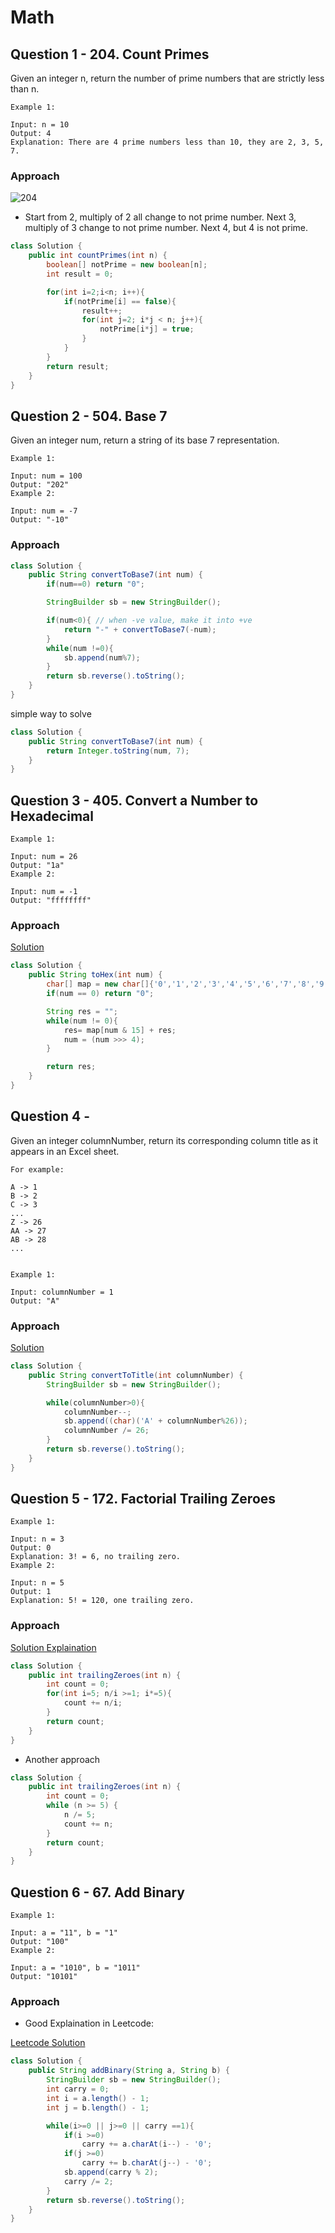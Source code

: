 # Math


## Question 1 - 204. Count Primes

Given an integer n, return the number of prime numbers that are strictly less than n.

```
Example 1:

Input: n = 10
Output: 4
Explanation: There are 4 prime numbers less than 10, they are 2, 3, 5, 7.
```

### Approach

![204](https://github.com/kiaky0/Programming/assets/109141627/c365e87d-a592-4178-bb91-9a45f797df33)

- Start from 2, multiply of 2 all change to not prime number. Next 3, multiply of 3 change to not prime number. Next 4, but 4 is not prime.

```java
class Solution {
    public int countPrimes(int n) {
        boolean[] notPrime = new boolean[n];
        int result = 0;

        for(int i=2;i<n; i++){
            if(notPrime[i] == false){
                result++;
                for(int j=2; i*j < n; j++){
                    notPrime[i*j] = true;
                }
            }
        }
        return result;
    }
}
```

## Question 2 - 504. Base 7

Given an integer num, return a string of its base 7 representation.

```
Example 1:

Input: num = 100
Output: "202"
Example 2:

Input: num = -7
Output: "-10"
```

### Approach

```java
class Solution {
    public String convertToBase7(int num) {
        if(num==0) return "0";

        StringBuilder sb = new StringBuilder();

        if(num<0){ // when -ve value, make it into +ve
            return "-" + convertToBase7(-num);
        }
        while(num !=0){
            sb.append(num%7);
        }
        return sb.reverse().toString();
    }
}
```

simple way to solve

```java
class Solution {
    public String convertToBase7(int num) {
        return Integer.toString(num, 7);
    }
}
```

## Question 3 - 405. Convert a Number to Hexadecimal

```
Example 1:

Input: num = 26
Output: "1a"
Example 2:

Input: num = -1
Output: "ffffffff"
```

### Approach

[Solution](https://www.jiakaobo.com/leetcode/405.%20Convert%20a%20Number%20to%20Hexadecimal)

```java
class Solution {
    public String toHex(int num) {
        char[] map = new char[]{'0','1','2','3','4','5','6','7','8','9','a','b','c','d','e','f'};
        if(num == 0) return "0";

        String res = "";
        while(num != 0){
            res= map[num & 15] + res;
            num = (num >>> 4);
        }

        return res;
    }
}
```

## Question 4 - 

Given an integer columnNumber, return its corresponding column title as it appears in an Excel sheet.

```
For example:

A -> 1
B -> 2
C -> 3
...
Z -> 26
AA -> 27
AB -> 28 
...
 

Example 1:

Input: columnNumber = 1
Output: "A"
```

### Approach


[Solution](https://www.jiakaobo.com/leetcode/168.%20Excel%20Sheet%20Column%20Title)

```java
class Solution {
    public String convertToTitle(int columnNumber) {
        StringBuilder sb = new StringBuilder();

        while(columnNumber>0){
            columnNumber--;
            sb.append((char)('A' + columnNumber%26));
            columnNumber /= 26;
        }
        return sb.reverse().toString();
    }
}
```

## Question 5 - 172. Factorial Trailing Zeroes

```
Example 1:

Input: n = 3
Output: 0
Explanation: 3! = 6, no trailing zero.
Example 2:

Input: n = 5
Output: 1
Explanation: 5! = 120, one trailing zero.
```

### Approach

[Solution Explaination](https://www.jiakaobo.com/leetcode/172.%20Factorial%20Trailing%20Zeroes.html)

```java
class Solution {
    public int trailingZeroes(int n) {
        int count = 0;
        for(int i=5; n/i >=1; i*=5){
            count += n/i;
        }
        return count;
    }
}
```

- Another approach

```java
class Solution {
    public int trailingZeroes(int n) {
        int count = 0;
        while (n >= 5) {
            n /= 5;
            count += n;
        }
        return count;
    }
}
```


## Question 6 - 67. Add Binary

```
Example 1:

Input: a = "11", b = "1"
Output: "100"
Example 2:

Input: a = "1010", b = "1011"
Output: "10101"
```

### Approach

- Good Explaination in Leetcode:

[Leetcode Solution](https://leetcode.com/problems/add-binary/solutions/3183205/1ms-beats-100-full-explanation-append-reverse-c-java-python3/)

```java
class Solution {
    public String addBinary(String a, String b) {
        StringBuilder sb = new StringBuilder();
        int carry = 0;
        int i = a.length() - 1;
        int j = b.length() - 1;

        while(i>=0 || j>=0 || carry ==1){
            if(i >=0)
                carry += a.charAt(i--) - '0';
            if(j >=0)
                carry += b.charAt(j--) - '0';
            sb.append(carry % 2);
            carry /= 2;
        }
        return sb.reverse().toString();
    }
}
```









